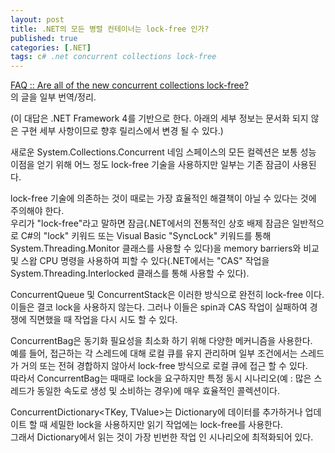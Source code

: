 ```yaml
---
layout: post
title: .NET의 모든 병렬 컨테이너는 lock-free 인가?
published: true
categories: [.NET]
tags: c# .net concurrent collections lock-free
---
```

[FAQ :: Are all of the new concurrent collections lock-free?](https://blogs.msdn.microsoft.com/pfxteam/2010/01/26/faq-are-all-of-the-new-concurrent-collections-lock-free/)  
의 글을 일부 번역/정리.  
  
(이 대답은 .NET Framework 4를 기반으로 한다. 아래의 세부 정보는 문서화 되지 않은 구현 세부 사항이므로 향후 릴리스에서 변경 될 수 있다.)  
  
새로운 System.Collections.Concurrent 네임 스페이스의 모든 컬렉션은 보통 성능 이점을 얻기 위해 어느 정도 lock-free 기술을 사용하지만 일부는 기존 잠금이 사용된다.  
  
lock-free 기술에 의존하는 것이 때로는 가장 효율적인 해결책이 아닐 수 있다는 것에 주의해야 한다.  
우리가 "lock-free"라고 말하면 잠금(.NET에서의 전통적인 상호 배제 잠금은 일반적으로 C#의 "lock" 키워드 또는 Visual Basic "SyncLock" 키워드를 통해  System.Threading.Monitor 클래스를 사용할 수 있다)을 memory barriers와 비교 및 ​​스왑 CPU 명령을 사용하여 피할 수 있다(.NET에서는 "CAS" 작업을 System.Threading.Interlocked 클래스를 통해 사용할 수 있다).  
  
  
ConcurrentQueue<T> 및 ConcurrentStack<T>은 이러한 방식으로 완전히 lock-free 이다.  
이들은 결코 lock을 사용하지 않는다. 그러나 이들은 spin과 CAS 작업이 실패하여 경쟁에 직면했을 때 작업을 다시 시도 할 수 있다.  
  
ConcurrentBag<T>은 동기화 필요성을 최소화 하기 위해 다양한 메커니즘을 사용한다.  
예를 들어, 접근하는 각 스레드에 대해 로컬 큐를 유지 관리하며 일부 조건에서는 스레드가 거의 또는 전혀 경합하지 않아서 lock-free 방식으로 로컬 큐에 접근 할 수 있다.  
따라서 ConcurrentBag<T>는 때때로 lock을 요구하지만 특정 동시 시나리오(예 : 많은 스레드가 동일한 속도로 생성 및 소비하는 경우)에 매우 효율적인 콜렉션이다.  
  
ConcurrentDictionary<TKey, TValue>는 Dictionary에 데이터를 추가하거나 업데이트 할 때 세밀한 lock을 사용하지만 읽기 작업에는 lock-free를 사용한다.  
그래서 Dictionary에서 읽는 것이 가장 빈번한 작업 인 시나리오에 최적화되어 있다.  
  